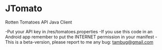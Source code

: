 JTomato
=======

Rotten Tomatoes API Java Client 

-Put your API key in /res/tomatoes.properties
-If you use this code in an Android app remember to put the INTERNET permission in your manifest
-This is a beta-version, please report to me any bug: tambug@gmail.com


